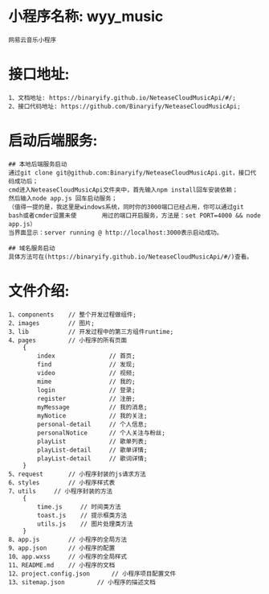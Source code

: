 # 小程序名称: wyy_music
	网易云音乐小程序

# 接口地址: 
	1、文档地址: https://binaryify.github.io/NeteaseCloudMusicApi/#/;
	2、接口代码地址: https://github.com/Binaryify/NeteaseCloudMusicApi;

# 启动后端服务:
	## 本地后端服务启动
	通过git clone git@github.com:Binaryify/NeteaseCloudMusicApi.git，接口代码成功后；
	cmd进入NeteaseCloudMusicApi文件夹中，首先输入npm install回车安装依赖；
	然后输入node app.js 回车启动服务；
	（值得一提的是，我这里是windows系统，同时你的3000端口已经占用，你可以通过git bash或者cmder设置未使		用过的端口开启服务，方法是：set PORT=4000 && node app.js）
	当界面显示：server running @ http://localhost:3000表示启动成功。
	
	## 域名服务启动
	具体方法可在(https://binaryify.github.io/NeteaseCloudMusicApi/#/)查看。

# 文件介绍:
	1、components 	// 整个开发过程做组件;
	2、images 	  	// 图片;
	3、lib		  	// 开发过程中的第三方组件runtime;
	4、pages 	  	// 小程序的所有页面
		{
			index  				// 首页;
			find   				// 发现;
			video  				// 视频;
			mime   				// 我的;
			login  				// 登录;
			register 			// 注册;
			myMessage 			// 我的消息;
			myNotice			// 我的关注;
			personal-detail		// 个人信息;
			personalNotice		// 个人关注与粉丝;
			playList			// 歌单列表;
			playList-detail 	// 歌单详情;
			playList-detail 	// 歌词详情;
		}
	5、request	  	// 小程序封装的js请求方法
	6、styles	  	// 小程序样式表
	7、utils	  	// 小程序封装的方法
		{
			time.js  	// 时间类方法
			toast.js	// 提示框类方法
			utils.js	// 图片处理类方法
		}
	8、app.js	  	// 小程序的全局方法
	9、app.json	  	// 小程序的配置
	10、app.wxss  	// 小程序的全局样式
	11、README.md	// 小程序的文档
	12、project.config.json		// 小程序项目配置文件
	13、sitemap.json			// 小程序的描述文档